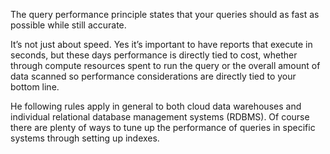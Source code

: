 The query performance principle states that your queries should as fast as possible while still accurate. 

It’s not just about speed. Yes it’s important to have reports that execute in seconds, but these days performance is directly tied to cost, whether through compute resources spent to run the query or the overall amount of data scanned so performance considerations are directly tied to your bottom line.

He following rules apply in general to both cloud data warehouses and individual relational database management systems (RDBMS). Of course there are plenty of ways to tune up the performance of queries in specific systems through setting up indexes.
